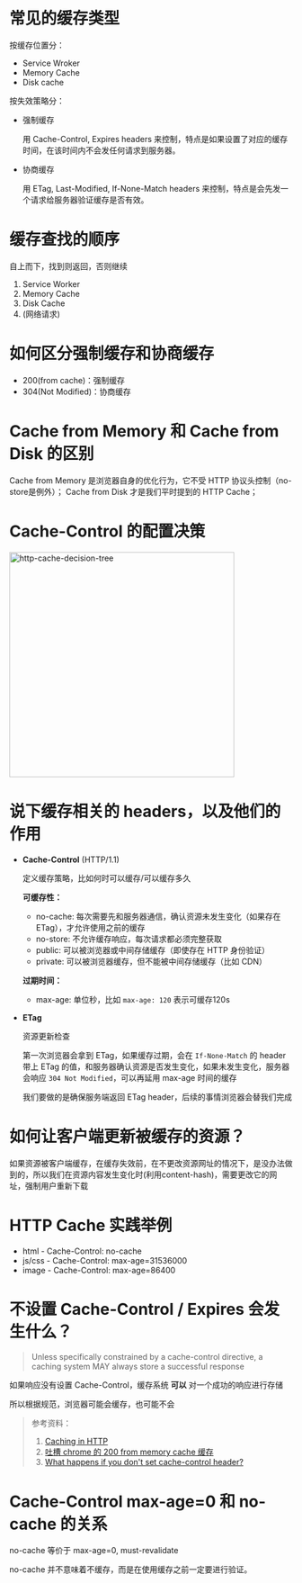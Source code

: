 # 常见的缓存类型

按缓存位置分：

- Service Wroker
- Memory Cache
- Disk cache

按失效策略分：

- 强制缓存

  用 Cache-Control, Expires headers 来控制，特点是如果设置了对应的缓存时间，在该时间内不会发任何请求到服务器。

- 协商缓存

  用 ETag, Last-Modified, If-None-Match headers 来控制，特点是会先发一个请求给服务器验证缓存是否有效。

# 缓存查找的顺序

自上而下，找到则返回，否则继续

1. Service Worker
2. Memory Cache
3. Disk Cache
4. (网络请求)

# 如何区分强制缓存和协商缓存

- 200(from cache)：强制缓存
- 304(Not Modified)：协商缓存

# Cache from Memory 和 Cache from Disk 的区别

Cache from Memory 是浏览器自身的优化行为，它不受 HTTP 协议头控制（no-store是例外）；
Cache from Disk 才是我们平时提到的 HTTP Cache；

# Cache-Control 的配置决策

<p>
  <img width="400" src="https://developers.google.com/web/fundamentals/performance/optimizing-content-efficiency/images/http-cache-decision-tree.png" alt="http-cache-decision-tree">
</p>

# 说下缓存相关的 headers，以及他们的作用

- **Cache-Control** (HTTP/1.1)

  定义缓存策略，比如何时可以缓存/可以缓存多久

  **可缓存性：**

  - no-cache: 每次需要先和服务器通信，确认资源未发生变化（如果存在ETag），才允许使用之前的缓存
  - no-store: 不允许缓存响应，每次请求都必须完整获取
  - public: 可以被浏览器或中间存储缓存（即使存在 HTTP 身份验证）
  - private: 可以被浏览器缓存，但不能被中间存储缓存（比如 CDN）

  **过期时间：**

  - max-age: 单位秒，比如 `max-age: 120` 表示可缓存120s

- **ETag**

  资源更新检查

  第一次浏览器会拿到 ETag，如果缓存过期，会在 `If-None-Match` 的 header 带上 ETag 的值，和服务器确认资源是否发生变化，如果未发生变化，服务器会响应 `304 Not Modified`，可以再延用 max-age 时间的缓存

  我们要做的是确保服务端返回 ETag header，后续的事情浏览器会替我们完成

# 如何让客户端更新被缓存的资源？

如果资源被客户端缓存，在缓存失效前，在不更改资源网址的情况下，是没办法做到的，所以我们在资源内容发生变化时(利用content-hash)，需要更改它的网址，强制用户重新下载

# HTTP Cache 实践举例

- html - Cache-Control: no-cache
- js/css - Cache-Control: max-age=31536000
- image - Cache-Control: max-age=86400

# 不设置 Cache-Control / Expires 会发生什么？

> Unless specifically constrained by a cache-control directive, a caching system MAY always store a successful response

如果响应没有设置 Cache-Control，缓存系统 **可以** 对一个成功的响应进行存储

所以根据规范，浏览器可能会缓存，也可能不会

> 参考资料：
> 1. [Caching in HTTP](https://www.w3.org/Protocols/rfc2616/rfc2616-sec13.html)
> 2. [吐槽 chrome 的 200 from memory cache 缓存](https://www.v2ex.com/t/356353)
> 3. [What happens if you don't set cache-control header?](https://webmasters.stackexchange.com/questions/111298/what-happens-if-you-dont-set-cache-control-header)

# Cache-Control max-age=0 和 no-cache 的关系

no-cache 等价于 max-age=0, must-revalidate

no-cache 并不意味着不缓存，而是在使用缓存之前一定要进行验证。

<!--
参考：
https://developers.google.com/web/fundamentals/performance/optimizing-content-efficiency/http-caching
https://github.com/easonyq/easonyq.github.io/blob/master/%E5%AD%A6%E4%B9%A0%E8%AE%B0%E5%BD%95/others/cache.md
https://tools.ietf.org/html/rfc7234#section-5.2.1
https://jakearchibald.com/2016/caching-best-practices/?utm_campaign=chrome_series_catchingbestpractices_072717&utm_source=chromedev&utm_medium=yt-desc

-->
